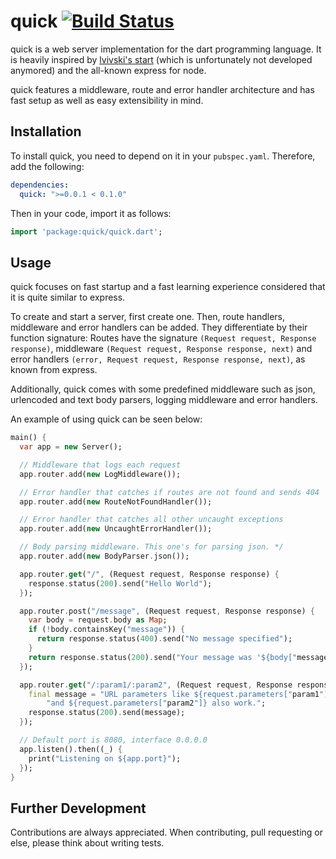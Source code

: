 # quick [![Build Status](https://travis-ci.org/Adracus/quick.svg?branch=master)](https://travis-ci.org/Adracus/quick)

quick is a web server implementation for the dart programming language. It
is heavily inspired by [lvivski's start](https://github.com/lvivski/start)
(which is unfortunately not developed anymored) and the all-known express
for node.

quick features a middleware, route and error handler architecture and has
fast setup as well as easy extensibility in mind.

## Installation

To install quick, you need to depend on it in your `pubspec.yaml`. Therefore,
add the following:

```yaml
dependencies:
  quick: ">=0.0.1 < 0.1.0"
```

Then in your code, import it as follows:

```dart
import 'package:quick/quick.dart';
```

## Usage

quick focuses on fast startup and a fast learning experience considered that
it is quite similar to express.

To create and start a server, first create one. Then, route handlers, middleware
and error handlers can be added. They differentiate by their function signature:
Routes have the signature `(Request request, Response response)`, middleware
`(Request request, Response response, next)` and error handlers
`(error, Request request, Response response, next)`, as known from express.

Additionally, quick comes with some predefined middleware such as
json, urlencoded and text body parsers, logging middleware and error handlers.

An example of using quick can be seen below:

```dart
main() {
  var app = new Server();

  // Middleware that logs each request
  app.router.add(new LogMiddleware());

  // Error handler that catches if routes are not found and sends 404
  app.router.add(new RouteNotFoundHandler());

  // Error handler that catches all other uncaught exceptions
  app.router.add(new UncaughtErrorHandler());

  // Body parsing middleware. This one's for parsing json. */
  app.router.add(new BodyParser.json());

  app.router.get("/", (Request request, Response response) {
    response.status(200).send("Hello World");
  });

  app.router.post("/message", (Request request, Response response) {
    var body = request.body as Map;
    if (!body.containsKey("message")) {
      return response.status(400).send("No message specified");
    }
    return response.status(200).send("Your message was '${body["message"]}'");
  });

  app.router.get("/:param1/:param2", (Request request, Response response) {
    final message = "URL parameters like ${request.parameters["param1"]} " +
        "and ${request.parameters["param2"]} also work.";
    response.status(200).send(message);
  });

  // Default port is 8080, interface 0.0.0.0
  app.listen().then((_) {
    print("Listening on ${app.port}");
  });
}
```

## Further Development

Contributions are always appreciated. When contributing, pull requesting or
else, please think about writing tests.
